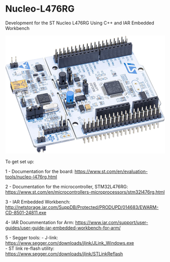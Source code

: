 # Nucleo-L476RG
Development for the ST Nucleo L476RG Using C++ and IAR Embedded Workbench

![GitHub Logo](/Docs/img/NucleoL476RG.jpg)

To get set up:


1 - Documentation for the board:
https://www.st.com/en/evaluation-tools/nucleo-l476rg.html

2 - Documentation for the microcontroller, STM32L476RG:
https://www.st.com/en/microcontrollers-microprocessors/stm32l476rg.html

3 - IAR Embedded Workbench:
http://netstorage.iar.com/SuppDB/Protected/PRODUPD/014683/EWARM-CD-8501-24811.exe

4- IAR Docummentation for Arm:
https://www.iar.com/support/user-guides/user-guide-iar-embedded-workbench-for-arm/

5 - Segger tools:
      - J-link:
            https://www.segger.com/downloads/jlink/JLink_Windows.exe            
      - ST link re-flash utility: 
            https://www.segger.com/downloads/jlink/STLinkReflash
      
      







